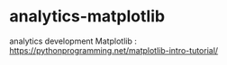 # analytics-matplotlib
analytics development Matplotlib : https://pythonprogramming.net/matplotlib-intro-tutorial/
